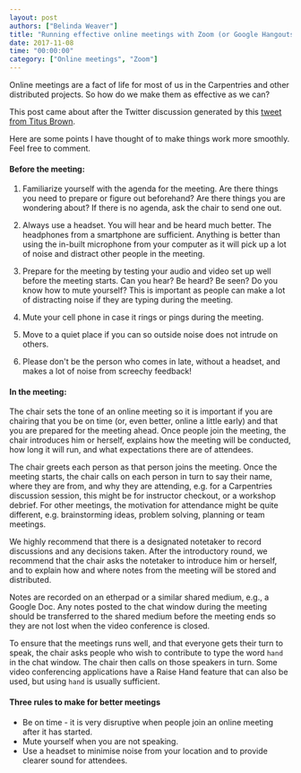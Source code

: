 ```yaml
---
layout: post
authors: ["Belinda Weaver"]
title: "Running effective online meetings with Zoom (or Google Hangouts)"
date: 2017-11-08
time: "00:00:00"
category: ["Online meetings", "Zoom"]
---
```

 
Online meetings are a fact of life for most of us in the Carpentries and other distributed projects. So how do we make them as effective as we can?

This post came about after the Twitter discussion generated by this [tweet from Titus Brown](https://twitter.com/ctitusbrown/status/926165114948001792).

Here are some points I have thought of to make things work more smoothly. Feel free to comment.

#### Before the meeting:

1. Familiarize yourself with the agenda for the meeting. Are there things you need to prepare or figure out beforehand? 
Are there things you are wondering about? If there is no agenda, ask the chair to send one out.

2. Always use a headset. You will hear and be heard much better. The headphones from a smartphone are sufficient. Anything is better than using the in-built microphone from your computer as it will pick up a lot of noise and distract other people in the meeting.

3. Prepare for the meeting by testing your audio and video set up well before the meeting starts. Can you hear? Be heard? Be seen? Do you know how to mute yourself? This is important as people can make a lot of distracting noise if they are typing during the meeting.

4. Mute your cell phone in case it rings or pings during the meeting.

5. Move to a quiet place if you can so outside noise does not intrude on others.

6. Please don't be the person who comes in late, without a headset, and makes a lot of noise from screechy feedback!

#### In the meeting:

The chair sets the tone of an online meeting so it is important if you are chairing that you be on time (or, even better, online a little early) and that you are prepared for the meeting ahead. Once people join the meeting, the chair introduces him or herself, explains how the meeting will be conducted, how long it will run, and what expectations there are of attendees. 

The chair greets each person as that person joins the meeting. Once the meeting starts, the chair calls on each person in turn to say their name, where they are from, and why they are attending, e.g. for a Carpentries discussion session, this might be for instructor checkout, or a workshop debrief. For other meetings, the motivation for attendance might be quite different, e.g. brainstorming ideas, problem solving, planning or team meetings.

We highly recommend that there is a designated notetaker to record discussions and any decisions taken. After the introductory round, we recommend that the chair asks the notetaker to introduce him or herself, and to explain how and where notes from the meeting will be stored and distributed.

Notes are recorded on an etherpad or a similar shared medium, e.g., a Google Doc. Any notes posted to the chat window during the meeting should be transferred to the shared medium before the meeting ends so they are not lost when the video conference is closed.

To ensure that the meetings runs well, and that everyone gets their turn to speak, the chair asks people who wish to contribute to type the word `hand` in the chat window. The chair then calls on those speakers in turn. Some video conferencing applications have a Raise Hand feature that can also be used, but using `hand` is usually sufficient.

#### Three rules to make for better meetings

- Be on time - it is very disruptive when people join an online meeting after it has started.
- Mute yourself when you are not speaking.
- Use a headset to minimise noise from your location and to provide clearer sound for attendees.
